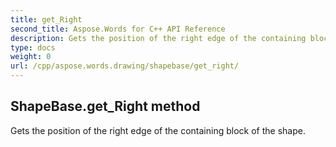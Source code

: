 ```yaml
---
title: get_Right
second_title: Aspose.Words for C++ API Reference
description: Gets the position of the right edge of the containing block of the shape. 
type: docs
weight: 0
url: /cpp/aspose.words.drawing/shapebase/get_right/
---
```

## ShapeBase.get_Right method


Gets the position of the right edge of the containing block of the shape. 

